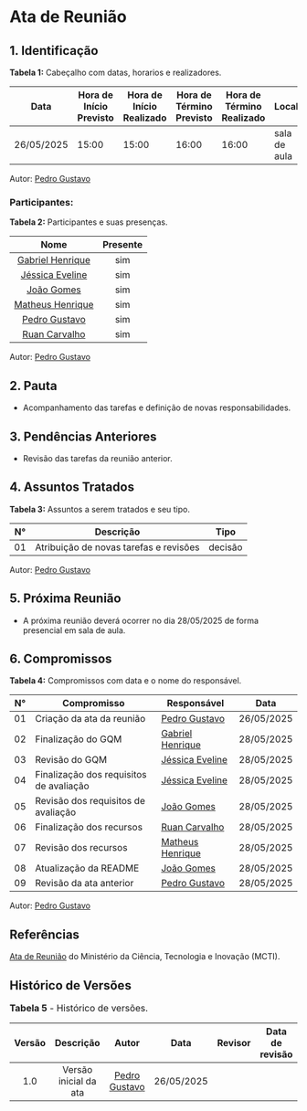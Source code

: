 # Ata de Reunião

## 1. Identificação

**Tabela 1:** Cabeçalho com datas, horarios e realizadores.

| Data | Hora de Início Previsto | Hora de Início Realizado | Hora de Término Previsto | Hora de Término Realizado | Local | Redator | Projeto | Revisor |
|------------|--------------------------|--------------------------|--------------------------|---------------------------|-------------|-------------|--------------|--------|
| 26/05/2025 | 15:00 | 15:00 | 16:00 | 16:00 | sala de aula | [Pedro Gustavo](https://github.com/PedroGusta) | Agromart |  |

Autor: [Pedro Gustavo](https://github.com/PedroGusta)

### Participantes: 

**Tabela 2:** Participantes e suas presenças.

| Nome | Presente |
|:----:|:--------:|
| [Gabriel Henrique](https://github.com/gabrielhrlima) | sim |
| [Jéssica Eveline](https://github.com/xzxjesse) | sim |
| [João Gomes](https://github.com/xgomesx) | sim |
| [Matheus Henrique](https://github.com/mathonaut) | sim |
| [Pedro Gustavo](https://github.com/PedroGusta) | sim |
| [Ruan Carvalho](https://github.com/Ruan-Carvalho) | sim |

Autor: [Pedro Gustavo](https://github.com/PedroGusta)

## 2. Pauta

* Acompanhamento das tarefas e definição de novas responsabilidades.

## 3. Pendências Anteriores

* Revisão das tarefas da reunião anterior.

## 4. Assuntos Tratados

**Tabela 3:** Assuntos a serem tratados e seu tipo.

| N° | Descrição | Tipo   |
|----|-----------|--------|
| 01 | Atribuição de novas tarefas e revisões | decisão |

Autor: [Pedro Gustavo](https://github.com/PedroGusta)

## 5. Próxima Reunião

* A próxima reunião deverá ocorrer no dia 28/05/2025 de forma presencial em sala de aula.

## 6. Compromissos

**Tabela 4:** Compromissos com data e o nome do responsável.

| N° | Compromisso | Responsável | Data |
|----|-------------|-------------|------|
| 01 | Criação da ata da reunião | [Pedro Gustavo](https://github.com/PedroGusta) | 26/05/2025 |
| 02 | Finalização do GQM | [Gabriel Henrique](https://github.com/gabrielhrlima)  | 28/05/2025 |
| 03 | Revisão do GQM | [Jéssica Eveline](https://github.com/xzxjesse) | 28/05/2025 |
| 04 | Finalização dos requisitos de avaliação | [Jéssica Eveline](https://github.com/xzxjesse) | 28/05/2025 |
| 05 | Revisão dos requisitos de avaliação | [João Gomes](https://github.com/xgomesx) | 28/05/2025 |
| 06 | Finalização dos recursos | [Ruan Carvalho](https://github.com/Ruan-Carvalho) | 28/05/2025 |
| 07 | Revisão dos recursos | [Matheus Henrique](https://github.com/mathonaut) | 28/05/2025 |
| 08 | Atualização da README | [João Gomes](https://github.com/xgomesx) | 28/05/2025 |
| 09 | Revisão da ata anterior | [Pedro Gustavo](https://github.com/PedroGusta) | 28/05/2025 |

Autor: [Pedro Gustavo](https://github.com/PedroGusta)

## Referências

[Ata de Reunião](https://pdp.mctic.gov.br/MCTI-PDP/guidances/examples/Ata%20Reuniao_21C35EC2.html) do Ministério da Ciência, Tecnologia e Inovação (MCTI).

## Histórico de Versões

<font size="3"><p style="text-align: left">**Tabela 5** - Histórico de versões.</p></font>

| Versão |               Descrição                |   Autor    |    Data    |    Revisor     | Data de revisão |
| :----: | :------------------------------------: | :--------: | :--------: | :------------: | :-------------: |
| 1.0 | Versão inicial da ata | [Pedro Gustavo](https://github.com/PedroGusta) | 26/05/2025 | | |